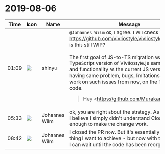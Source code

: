 # 2019-08-06

|Time|Icon|Name|Message|
|---|---|---|---|
|01:09|![](https://avatars.slack-edge.com/2018-04-27/354445776386_e258f5ed5ba887b08668_72.jpg)|shinyu|`@Johannes Wilm` ok, I agree. I will check your PR <https://github.com/vivliostyle/vivliostyle.js/pull/503>, is this still WIP?<br><br>The first goal of JS-to-TS migration was to make TypeScript version of Vivliostyle.js same quality and functionality as the current JS version, naturally having same problem, bugs, limitations. We can work on such issues from now, on the TypeScript code.<br><blockquote>Hey <https://github.com/MurakamiShinyu|@MurakamiShinyu> . Something like this is what I am thinking about. It seems like we don't really need to serve the resources directory separately. Or is there something I am missing? This is related to <https://github.com/vivliostyle/vivliostyle.js/issues/502|#502><br><br>PS: Do not actually merge this without having looked through it. I have a hard time understanding the syntax so if it's working it's just by pure luck.</blockquote>|
|05:33|![](https://secure.gravatar.com/avatar/4bfb46cf7e0d60e07f9d685589e68267.jpg?s=72&d=https%3A%2F%2Fa.slack-edge.com%2Fdf10d%2Fimg%2Favatars%2Fava_0021-72.png)|Johannes Wilm|ok, you are right about the strategy. As for the PR - I believe I simply didn't understand Closure well enough to make the change work.|
|08:42|![](https://secure.gravatar.com/avatar/4bfb46cf7e0d60e07f9d685589e68267.jpg?s=72&d=https%3A%2F%2Fa.slack-edge.com%2Fdf10d%2Fimg%2Favatars%2Fava_0021-72.png)|Johannes Wilm|I closed the PR now. But it's essentially the same thing I want to achieve - but now with the TS code. I can wait until the code has been reorganized.|
